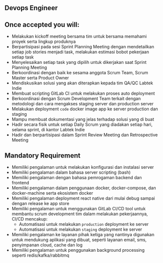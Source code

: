 ## Devops Engineer 

## Once accepted you will:

- Melakukan kickoff meeting bersama tim untuk bersama memahami proyek serta lingkup produknya
- Berpartisipasi pada sesi Sprint Planning Meeting dengan mendetailkan setiap job stories menjadi 
  task, melakukan estimasi bobot pekerjaan setiap task
- Menyelesaikan setiap task yang dipilih untuk dikerjakan saat Sprint Planning Meeting  
- Berkoordinasi dengan baik ke sesama anggota Scrum Team, Scrum Master serta Product Owner
- Mendiskusikan solusi yang akan diterapkan kepada tim QA/QC Labtek Indie
- Membuat scripting GitLab CI untuk melakukan proses auto deployment
- Berkoordinasi dengan Scrum Development Team terkait dengan metodologi dan cara mengakses staging 
  server dan production server
- Melakukan deployment `code` docker image app ke server production dan staging
- Mampu membuat dokumentasi yang jelas terhadap solusi yang di buat
- Hadir secara fisik untuk setiap Daily Scrum yang diadakan setiap hari, selama sprint, di kantor 
  Labtek Indie
- Hadir dan berpartisipasi dalam Sprint Review Meeting dan Retrospective Meeting

## Mandatory Requirement

- Memiliki pengalaman untuk melakukan konfigurasi dan instalasi server
- Memiliki pengalaman dalam bahasa server scripting (bash)
- Memiliki pengalaman dengan bahasa pemrogaman backend dan frontend
- Memiliki pengalaman dalam penggunaan docker, docker-compose, dan docker-machine serta ekosistem docker
- Memiliki pengalaman deployment react native dari mulai debug sampai dengan release ke app store
- Memiliki pengalaman untuk menggunakan GitLab CI/CD tool untuk membantu scrum
  development tim dalam melakukan pekerjaannya, CI/CD mencakup:
  - Automatisasi untuk melakukan `production` deployment  ke server
  - Automatisasi untuk melakukan `staging` deployment ke server
- Memiliki pengalaman ke layanan pihak ketiga yang nantinya digunakan untuk mendukung aplikasi yang
  dibuat, seperti layanan email, sms, penyimpanan cloud, cache dan log
- Memiliki pengalaman untuk penggunakan background processing seperti redis/kafka/rabbitmq